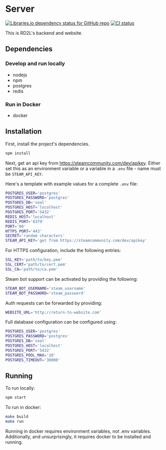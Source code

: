 # Server
[![Libraries.io dependency status for GitHub repo](https://img.shields.io/librariesio/github/redditdota2league/server)](https://libraries.io/github/redditdota2league/server/dependencies)
[![CI status](https://img.shields.io/github/actions/workflow/status/redditdota2league/server/node.js.yml?logo=github)](https://github.com/redditdota2league/server/actions/workflows/node.js.yml?query=branch%3Atrunk "View this project's CI run history")

This is RD2L's backend and website.

## Dependencies
### Develop and run locally
* nodejs
* npm
* postgres
* redis

### Run in Docker
* docker

## Installation
First, install the project's dependencies.
```sh
npm install
```

Next, get an api key from https://steamcommunity.com/dev/apikey. Either set this
as an environment variable or a variable in a `.env` file - name must be
`STEAM_API_KEY`.

Here's a template with example values for a complete `.env` file:
```bash
POSTGRES_USER='postgres'
POSTGRES_PASSWORD='postgres'
POSTGRES_DB='seal'
POSTGRES_HOST='localhost'
POSTGRES_PORT='5432'
REDIS_HOST='localhost'
REDIS_PORT='6379'
PORT='80'
HTTPS_PORT='443'
SECRET='random characters'
STEAM_API_KEY='get from https://steamcommunity.com/dev/apikey'
```

For HTTPS configuration, include the following entries:
```bash
SSL_KEY='path/to/key.pem'
SSL_CERT='path/to/cert.pem'
SSL_CA='path/to/ca.pem'
```

Steam bot support can be activated by providing the following:
```bash
STEAM_BOT_USERNAME='steam_username'
STEAM_BOT_PASSWORD='steam_password'
```

Auth requests can be forwarded by providing:
```bash
WEBSITE_URL='http://return-to-website.com'
```

Full database configuration can be configured using:
```bash
POSTGRES_USER='postgres'
POSTGRES_PASSWORD='postgres'
POSTGRES_DB='seal'
POSTGRES_HOST='localhost'
POSTGRES_PORT='5432'
POSTGRES_POOL_MAX='10'
POSTGRES_TIMEOUT='30000'
```

## Running
To run locally:
```sh
npm start
```

To run in docker:
```sh
make build
make run
```

Running in docker requires environment variables, not .env variables.
Additionally, and unsurprisingly, it requires docker to be installed and
running.
